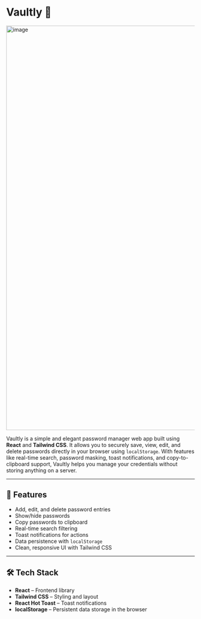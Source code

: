 # Vaultly 🔐
<img width="1920" height="1080" alt="image" src="https://github.com/user-attachments/assets/6b9136cc-c3d4-4bac-b7db-849a7c747422" />


Vaultly is a simple and elegant password manager web app built using **React** and **Tailwind CSS**. It allows you to securely save, view, edit, and delete passwords directly in your browser using `localStorage`. With features like real-time search, password masking, toast notifications, and copy-to-clipboard support, Vaultly helps you manage your credentials without storing anything on a server.

---

## 🚀 Features

- Add, edit, and delete password entries
- Show/hide passwords
- Copy passwords to clipboard
- Real-time search filtering
- Toast notifications for actions
- Data persistence with `localStorage`
- Clean, responsive UI with Tailwind CSS

---

## 🛠 Tech Stack

- **React** – Frontend library
- **Tailwind CSS** – Styling and layout
- **React Hot Toast** – Toast notifications
- **localStorage** – Persistent data storage in the browser
